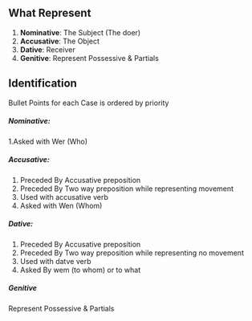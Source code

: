 ## What Represent

1. **Nominative**: The Subject (The doer)
2. **Accusative**: The Object
3. **Dative**: Receiver
4. **Genitive**: Represent Possessive  & Partials 

## Identification
Bullet Points for each Case is ordered by priority 
##### Nominative:
1.Asked with Wer (Who)

##### Accusative:  
1. Preceded By Accusative preposition
2. Preceded By Two way preposition while representing movement 
3. Used with accusative verb
4. Asked with Wen (Whom)
##### Dative:
1. Preceded By Accusative preposition
2. Preceded By Two way preposition while representing no movement 
3. Used with datve verb
4. Asked By  wem (to whom) or to what
##### Genitive
Represent Possessive  & Partials 
